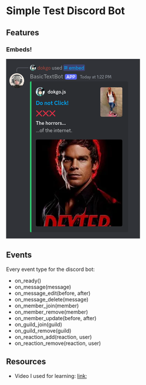 # Simple Test Discord Bot

## Features

### Embeds!

![embed-test-image](./images/Screenshot%20from%202025-01-18%2013-47-41.png)

## Events

Every event type for the discord bot:

- on_ready()
- on_message(message)
- on_message_edit(before, after)
- on_message_delete(message)
- on_member_join(member)
- on_member_remove(member)
- on_member_update(before, after)
- on_guild_join(guild)
- on_guild_remove(guild)
- on_reaction_add(reaction, user)
- on_reaction_remove(reaction, user)

## Resources

- Video I used for learning: [link](https://youtu.be/CHbN_gB30Tw?si=SAXOYRxdHmqhPtRj);